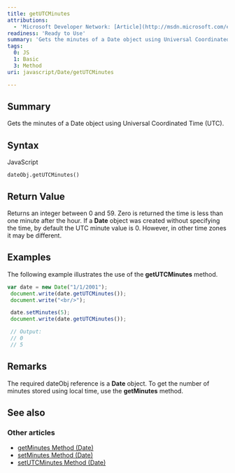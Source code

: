 ```yaml
---
title: getUTCMinutes
attributions:
  - 'Microsoft Developer Network: [Article](http://msdn.microsoft.com/en-us/library/ie/7xt0y1cc(v=vs.94).aspx)'
readiness: 'Ready to Use'
summary: 'Gets the minutes of a Date object using Universal Coordinated Time (UTC).'
tags:
  0: JS
  1: Basic
  3: Method
uri: javascript/Date/getUTCMinutes

---
```

## Summary

Gets the minutes of a Date object using Universal Coordinated Time (UTC).

## Syntax

<span class="language">JavaScript</span>

    dateObj.getUTCMinutes()

## Return Value

Returns an integer between 0 and 59. Zero is returned the time is less than one minute after the hour. If a **Date** object was created without specifying the time, by default the UTC minute value is 0. However, in other time zones it may be different.

## Examples

The following example illustrates the use of the **getUTCMinutes** method.

``` js
var date = new Date("1/1/2001");
 document.write(date.getUTCMinutes());
 document.write("<br/>");

 date.setMinutes(5);
 document.write(date.getUTCMinutes());

 // Output:
 // 0
 // 5
```

## Remarks

The required dateObj reference is a **Date** object. To get the number of minutes stored using local time, use the **getMinutes** method.

## See also

### Other articles

-   [getMinutes Method (Date)](/javascript/Date/getMinutes)
-   [setMinutes Method (Date)](/javascript/Date/setMinutes)
-   [setUTCMinutes Method (Date)](/javascript/Date/setUTCMinutes)

